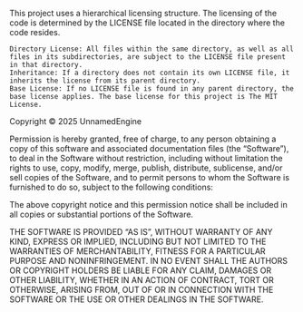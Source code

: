 This project uses a hierarchical licensing structure. The licensing of the code is determined by the LICENSE file located in the directory where the code resides.

    Directory License: All files within the same directory, as well as all files in its subdirectories, are subject to the LICENSE file present in that directory.
    Inheritance: If a directory does not contain its own LICENSE file, it inherits the license from its parent directory.
    Base License: If no LICENSE file is found in any parent directory, the base license applies. The base license for this project is The MIT License.

Copyright © 2025 UnnamedEngine

Permission is hereby granted, free of charge, to any person obtaining a copy of this software and associated documentation files (the “Software”), to deal in the Software without restriction, including without limitation the rights to use, copy, modify, merge, publish, distribute, sublicense, and/or sell copies of the Software, and to permit persons to whom the Software is furnished to do so, subject to the following conditions:

The above copyright notice and this permission notice shall be included in all copies or substantial portions of the Software.

THE SOFTWARE IS PROVIDED “AS IS”, WITHOUT WARRANTY OF ANY KIND, EXPRESS OR IMPLIED, INCLUDING BUT NOT LIMITED TO THE WARRANTIES OF MERCHANTABILITY, FITNESS FOR A PARTICULAR PURPOSE AND NONINFRINGEMENT. IN NO EVENT SHALL THE AUTHORS OR COPYRIGHT HOLDERS BE LIABLE FOR ANY CLAIM, DAMAGES OR OTHER LIABILITY, WHETHER IN AN ACTION OF CONTRACT, TORT OR OTHERWISE, ARISING FROM, OUT OF OR IN CONNECTION WITH THE SOFTWARE OR THE USE OR OTHER DEALINGS IN THE SOFTWARE.

